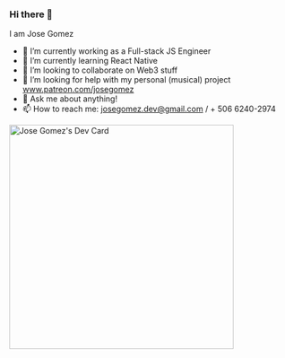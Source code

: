 ### Hi there 👋

I am Jose Gomez

- 🔭 I’m currently working as a Full-stack JS Engineer
- 🌱 I’m currently learning React Native
- 👯 I’m looking to collaborate on Web3 stuff
- 🤔 I’m looking for help with my personal (musical) project www.patreon.com/josegomez
- 💬 Ask me about anything!
- 📫 How to reach me: josegomez.dev@gmail.com / + 506 6240-2974

<a href="https://app.daily.dev/astrofreakazoid"><img src="https://api.daily.dev/devcards/824f7c07e6d449b2a731c36cf907da30.png?r=411" width="400" alt="Jose Gomez's Dev Card"/></a>
